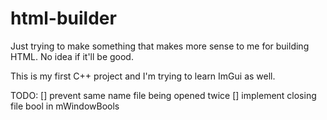 # html-builder

Just trying to make something that makes more sense to me for building HTML. No idea if it'll be good.

This is my first C++ project and I'm trying to learn ImGui as well.

TODO:
[] prevent same name file being opened twice
[] implement closing file bool in mWindowBools
